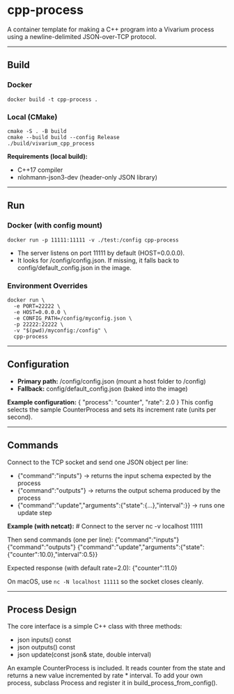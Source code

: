 # cpp-process

A container template for making a C++ program into a Vivarium process using a newline-delimited JSON-over-TCP protocol.

---

## Build

### Docker

    docker build -t cpp-process .

### Local (CMake)

    cmake -S . -B build
    cmake --build build --config Release
    ./build/vivarium_cpp_process

**Requirements (local build):**
- C++17 compiler
- nlohmann-json3-dev (header-only JSON library)

---

## Run

### Docker (with config mount)

    docker run -p 11111:11111 -v ./test:/config cpp-process

- The server listens on port 11111 by default (HOST=0.0.0.0).
- It looks for /config/config.json. If missing, it falls back to config/default_config.json in the image.

### Environment Overrides

    docker run \
      -e PORT=22222 \
      -e HOST=0.0.0.0 \
      -e CONFIG_PATH=/config/myconfig.json \
      -p 22222:22222 \
      -v "$(pwd)/myconfig:/config" \
      cpp-process

---

## Configuration

- **Primary path:** /config/config.json (mount a host folder to /config)
- **Fallback:** config/default_config.json (baked into the image)

**Example configuration:**
    {
      "process": "counter",
      "rate": 2.0
    }
This config selects the sample CounterProcess and sets its increment rate (units per second).

---

## Commands

Connect to the TCP socket and send one JSON object per line:

- {"command":"inputs"} → returns the input schema expected by the process
- {"command":"outputs"} → returns the output schema produced by the process
- {"command":"update","arguments":{"state":{...},"interval":<seconds>}} → runs one update step

**Example (with netcat):**
    # Connect to the server
    nc -v localhost 11111

Then send commands (one per line):
    {"command":"inputs"}
    {"command":"outputs"}
    {"command":"update","arguments":{"state":{"counter":10.0},"interval":0.5}}

Expected response (with default rate=2.0):
    {"counter":11.0}

On macOS, use `nc -N localhost 11111` so the socket closes cleanly.

---

## Process Design

The core interface is a simple C++ class with three methods:
- json inputs() const
- json outputs() const
- json update(const json& state, double interval)

An example CounterProcess is included. It reads counter from the state and returns a new value incremented by rate * interval.
To add your own process, subclass Process and register it in build_process_from_config().
